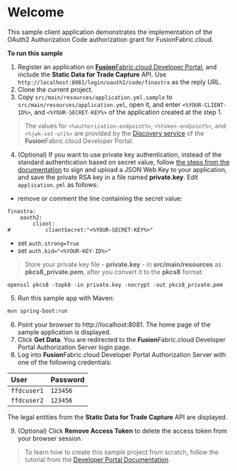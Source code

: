 # Welcome

This sample client application demonstrates the implementation of the OAuth2 Authorization Code authorization grant for FusionFabric.cloud.

**To run this sample**

1. Register an application on [**Fusion**Fabric.cloud Developer Portal](https://developer.fusionfabric.cloud), and include the **Static Data for Trade Capture** API. Use `http://localhost:8081/login/oauth2/code/finastra` as the reply URL.
2. Clone the current project.
3. Copy `src/main/resources/application.yml.sample` to `src/main/resources/application.yml`, open it, and enter `<%YOUR-CLIENT-ID%>`, and `<%YOUR-SECRET-KEY%>` of the application created at the step 1.   

> The values for `<%authorization-endpoint%>`, `<%token-endpoint%>`, and `<%jwk-set-uri%>` are provided by the [Discovery service](https://developer.fusionfabric.cloud/documentation?workspace=FusionCreator%20Developer%20Portal&board=Home&uri=oauth2-grants.html#discovery-service) of the **Fusion**Fabric.cloud Developer Portal.

4. (Optional) If you want to use private key authentication, instead of the standard authentication based on secret value, follow [the steps from the documentation](https://developer.fusionfabric.cloud/documentation?workspace=FusionCreator%20Developer%20Portal&board=Home&uri=oauth2-grants.html#jwk-auth-procedure) to sign and upload a JSON Web Key to your application, and save the private RSA key in a file named **private.key**. Edit `application.yml` as follows:
+ remove or comment the line containing the secret value: 
```
finastra:
    oauth2:
        client:
#           clientSecret:"<%YOUR-SECRET-KEY%>"
```
+ set `auth.strong=True`
+ set `auth.kid="<%YOUR-KEY-ID%>"`

> Store your private key file - **private.key** - in  **src/main/resources** as **pkcs8_private.pem**, after you convert it to the **pkcs8** format:
```
openssl pkcs8 -topk8 -in private.key -nocrypt -out pkcs8_private.pem
```  

5. Run this sample app with Maven:

```sh
mvn spring-boot:run
```

6. Point your browser to http://localhost:8081. The home page of the sample application is displayed.
7. Click **Get Data**. You are redirected to the **Fusion**Fabric.cloud Developer Portal Authorization Server login page. 
8. Log into **Fusion**Fabric.cloud Developer Portal Authorization Server with one of the following credentials:

| User        | Password |
| :---------- | :------- |
| `ffdcuser1` | `123456` |
| `ffdcuser2` | `123456` |

The legal entities from the **Static Data for Trade Capture** API are displayed.

9. (Optional) Click **Remove Access Token** to delete the access token from your browser session.

> To learn how to create this sample project from scratch, follow the tutorial from the [Developer Portal Documentation](https://developer.fusionfabric.cloud/documentation?workspace=FusionCreator&board=Home&uri=sample-client-springboot.html).